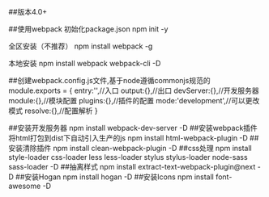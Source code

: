 ##版本4.0+

##使用webpack
初始化package.json
npm init -y

全区安装（不推荐）
npm install webpack -g

本地安装
npm install webpack webpack-cli -D

##创建webpack.config.js文件,基于node遵循commonjs规范的
module.exports = {
	entry:'',//入口
	output:{},//出口
	devServer:{},//开发服务器
	module:{},//模块配置
	plugins:{},//插件的配置
	mode:'development',//可以更改模式
	resolve:{},//配置解析
}

##安装开发服务器
npm install webpack-dev-server -D
##安装webpack插件将html打包到dist下自动引入生产的js
npm install html-webpack-plugin -D
##安装清除插件
npm install clean-webpack-plugin -D
##css处理
npm install style-loader css-loader less less-loader stylus stylus-loader node-sass sass-loader -D
##抽离样式
npm install extract-text-webpack-plugin@next -D
##安装Hogan
npm install hogan -D
##安装Icons
npm install font-awesome -D